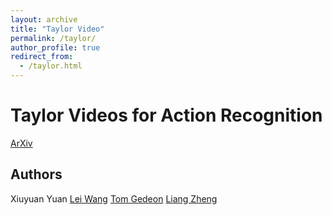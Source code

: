 ```yaml
---
layout: archive
title: "Taylor Video"
permalink: /taylor/
author_profile: true
redirect_from:
  - /taylor.html
---
```


# Taylor Videos for Action Recognition
[ArXiv](https://arxiv.org/pdf/2402.03019.pdf)


## Authors
Xiuyuan Yuan  [Lei Wang](https://cecc.anu.edu.au/people/lei-wang)  [Tom Gedeon]([https://staffportal.curtin.edu.au/staff/profile/view/Tom.Gedeon](https://staffportal.curtin.edu.au/staff/profile/view/tom-gedeon-5e48a1fd/)https://staffportal.curtin.edu.au/staff/profile/view/tom-gedeon-5e48a1fd/)  [Liang Zheng](https://cecc.anu.edu.au/people/liang-zheng)
